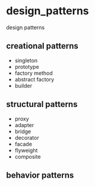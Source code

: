 # design_patterns
design patterns

## creational patterns
- singleton
- prototype
- factory method
- abstract factory
- builder

## structural patterns
- proxy
- adapter
- bridge
- decorator
- facade
- flyweight
- composite

## behavior patterns
